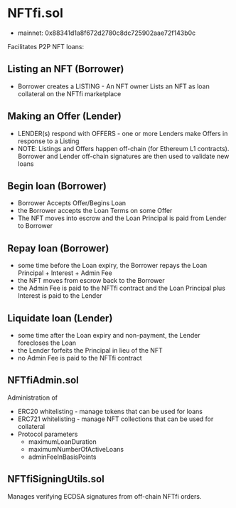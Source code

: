 # NFTfi.sol

* mainnet: 0x88341d1a8f672d2780c8dc725902aae72f143b0c

Facilitates P2P NFT loans:

## Listing an NFT (Borrower)

- Borrower creates a LISTING - An NFT owner Lists an NFT as loan collateral on the NFTfi marketplace

## Making an Offer (Lender)

- LENDER(s) respond with OFFERS - one or more Lenders make Offers in response to a Listing
- NOTE: Listings and Offers happen off-chain (for Ethereum L1 contracts). Borrower and Lender off-chain signatures are then used to validate new loans

## Begin loan (Borrower)

- Borrower Accepts Offer/Begins Loan
- the Borrower accepts the Loan Terms on some Offer
- The NFT moves into escrow and the Loan Principal is paid from Lender to Borrower

## Repay loan (Borrower)

- some time before the Loan expiry, the Borrower repays the Loan Principal + Interest + Admin Fee
- the NFT moves from escrow back to the Borrower
- the Admin Fee is paid to the NFTfi contract and the Loan Principal plus Interest is paid to the Lender

## Liquidate loan (Lender)

- some time after the Loan expiry and non-payment, the Lender forecloses the Loan
- the Lender forfeits the Principal in lieu of the NFT
- no Admin Fee is paid to the NFTfi contract

## NFTfiAdmin.sol

Administration of

- ERC20 whitelisting - manage tokens that can be used for loans
- ERC721 whitelisting - manage NFT collections that can be used for collateral
- Protocol parameters
  - maximumLoanDuration
  - maximumNumberOfActiveLoans
  - adminFeeInBasisPoints

## NFTfiSigningUtils.sol

Manages verifying ECDSA signatures from off-chain NFTfi orders.
